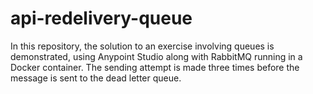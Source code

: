 # api-redelivery-queue
In this repository, the solution to an exercise involving queues is demonstrated, using Anypoint Studio along with RabbitMQ running in a Docker container. The sending attempt is made three times before the message is sent to the dead letter queue.
